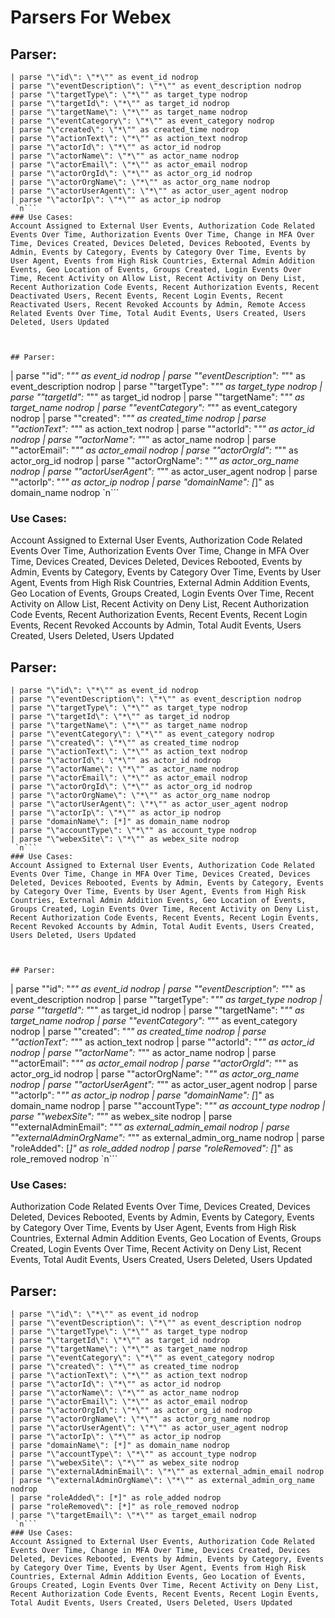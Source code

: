 # Parsers For Webex

## Parser:
```
| parse "\"id\": \"*\"" as event_id nodrop
| parse "\"eventDescription\": \"*\"" as event_description nodrop
| parse "\"targetType\": \"*\"" as target_type nodrop
| parse "\"targetId\": \"*\"" as target_id nodrop
| parse "\"targetName\": \"*\"" as target_name nodrop
| parse "\"eventCategory\": \"*\"" as event_category nodrop
| parse "\"created\": \"*\"" as created_time nodrop
| parse "\"actionText\": \"*\"" as action_text nodrop
| parse "\"actorId\": \"*\"" as actor_id nodrop
| parse "\"actorName\": \"*\"" as actor_name nodrop
| parse "\"actorEmail\": \"*\"" as actor_email nodrop
| parse "\"actorOrgId\": \"*\"" as actor_org_id nodrop
| parse "\"actorOrgName\": \"*\"" as actor_org_name nodrop
| parse "\"actorUserAgent\": \"*\"" as actor_user_agent nodrop
| parse "\"actorIp\": \"*\"" as actor_ip nodrop
 `n```
### Use Cases:
Account Assigned to External User Events, Authorization Code Related Events Over Time, Authorization Events Over Time, Change in MFA Over Time, Devices Created, Devices Deleted, Devices Rebooted, Events by Admin, Events by Category, Events by Category Over Time, Events by User Agent, Events from High Risk Countries, External Admin Addition Events, Geo Location of Events, Groups Created, Login Events Over Time, Recent Activity on Allow List, Recent Activity on Deny List, Recent Authorization Code Events, Recent Authorization Events, Recent Deactivated Users, Recent Events, Recent Login Events, Recent Reactivated Users, Recent Revoked Accounts by Admin, Remote Access Related Events Over Time, Total Audit Events, Users Created, Users Deleted, Users Updated



## Parser:
```
| parse "\"id\": \"*\"" as event_id nodrop
| parse "\"eventDescription\": \"*\"" as event_description nodrop
| parse "\"targetType\": \"*\"" as target_type nodrop
| parse "\"targetId\": \"*\"" as target_id nodrop
| parse "\"targetName\": \"*\"" as target_name nodrop
| parse "\"eventCategory\": \"*\"" as event_category nodrop
| parse "\"created\": \"*\"" as created_time nodrop
| parse "\"actionText\": \"*\"" as action_text nodrop
| parse "\"actorId\": \"*\"" as actor_id nodrop
| parse "\"actorName\": \"*\"" as actor_name nodrop
| parse "\"actorEmail\": \"*\"" as actor_email nodrop
| parse "\"actorOrgId\": \"*\"" as actor_org_id nodrop
| parse "\"actorOrgName\": \"*\"" as actor_org_name nodrop
| parse "\"actorUserAgent\": \"*\"" as actor_user_agent nodrop
| parse "\"actorIp\": \"*\"" as actor_ip nodrop
| parse "domainName\": [*]" as domain_name nodrop
 `n```
### Use Cases:
Account Assigned to External User Events, Authorization Code Related Events Over Time, Authorization Events Over Time, Change in MFA Over Time, Devices Created, Devices Deleted, Devices Rebooted, Events by Admin, Events by Category, Events by Category Over Time, Events by User Agent, Events from High Risk Countries, External Admin Addition Events, Geo Location of Events, Groups Created, Login Events Over Time, Recent Activity on Allow List, Recent Activity on Deny List, Recent Authorization Code Events, Recent Authorization Events, Recent Events, Recent Login Events, Recent Revoked Accounts by Admin, Total Audit Events, Users Created, Users Deleted, Users Updated



## Parser:
```
| parse "\"id\": \"*\"" as event_id nodrop
| parse "\"eventDescription\": \"*\"" as event_description nodrop
| parse "\"targetType\": \"*\"" as target_type nodrop
| parse "\"targetId\": \"*\"" as target_id nodrop
| parse "\"targetName\": \"*\"" as target_name nodrop
| parse "\"eventCategory\": \"*\"" as event_category nodrop
| parse "\"created\": \"*\"" as created_time nodrop
| parse "\"actionText\": \"*\"" as action_text nodrop
| parse "\"actorId\": \"*\"" as actor_id nodrop
| parse "\"actorName\": \"*\"" as actor_name nodrop
| parse "\"actorEmail\": \"*\"" as actor_email nodrop
| parse "\"actorOrgId\": \"*\"" as actor_org_id nodrop
| parse "\"actorOrgName\": \"*\"" as actor_org_name nodrop
| parse "\"actorUserAgent\": \"*\"" as actor_user_agent nodrop
| parse "\"actorIp\": \"*\"" as actor_ip nodrop
| parse "domainName\": [*]" as domain_name nodrop
| parse "\"accountType\": \"*\"" as account_type nodrop
| parse "\"webexSite\": \"*\"" as webex_site nodrop
 `n```
### Use Cases:
Account Assigned to External User Events, Authorization Code Related Events Over Time, Change in MFA Over Time, Devices Created, Devices Deleted, Devices Rebooted, Events by Admin, Events by Category, Events by Category Over Time, Events by User Agent, Events from High Risk Countries, External Admin Addition Events, Geo Location of Events, Groups Created, Login Events Over Time, Recent Activity on Deny List, Recent Authorization Code Events, Recent Events, Recent Login Events, Recent Revoked Accounts by Admin, Total Audit Events, Users Created, Users Deleted, Users Updated



## Parser:
```
| parse "\"id\": \"*\"" as event_id nodrop
| parse "\"eventDescription\": \"*\"" as event_description nodrop
| parse "\"targetType\": \"*\"" as target_type nodrop
| parse "\"targetId\": \"*\"" as target_id nodrop
| parse "\"targetName\": \"*\"" as target_name nodrop
| parse "\"eventCategory\": \"*\"" as event_category nodrop
| parse "\"created\": \"*\"" as created_time nodrop
| parse "\"actionText\": \"*\"" as action_text nodrop
| parse "\"actorId\": \"*\"" as actor_id nodrop
| parse "\"actorName\": \"*\"" as actor_name nodrop
| parse "\"actorEmail\": \"*\"" as actor_email nodrop
| parse "\"actorOrgId\": \"*\"" as actor_org_id nodrop
| parse "\"actorOrgName\": \"*\"" as actor_org_name nodrop
| parse "\"actorUserAgent\": \"*\"" as actor_user_agent nodrop
| parse "\"actorIp\": \"*\"" as actor_ip nodrop
| parse "domainName\": [*]" as domain_name nodrop
| parse "\"accountType\": \"*\"" as account_type nodrop
| parse "\"webexSite\": \"*\"" as webex_site nodrop
| parse "\"externalAdminEmail\": \"*\"" as external_admin_email nodrop
| parse "\"externalAdminOrgName\": \"*\"" as external_admin_org_name nodrop
| parse "roleAdded\": [*]" as role_added nodrop
| parse "roleRemoved\": [*]" as role_removed nodrop
 `n```
### Use Cases:
Authorization Code Related Events Over Time, Devices Created, Devices Deleted, Devices Rebooted, Events by Admin, Events by Category, Events by Category Over Time, Events by User Agent, Events from High Risk Countries, External Admin Addition Events, Geo Location of Events, Groups Created, Login Events Over Time, Recent Activity on Deny List, Recent Events, Total Audit Events, Users Created, Users Deleted, Users Updated



## Parser:
```
| parse "\"id\": \"*\"" as event_id nodrop
| parse "\"eventDescription\": \"*\"" as event_description nodrop
| parse "\"targetType\": \"*\"" as target_type nodrop
| parse "\"targetId\": \"*\"" as target_id nodrop
| parse "\"targetName\": \"*\"" as target_name nodrop
| parse "\"eventCategory\": \"*\"" as event_category nodrop
| parse "\"created\": \"*\"" as created_time nodrop
| parse "\"actionText\": \"*\"" as action_text nodrop
| parse "\"actorId\": \"*\"" as actor_id nodrop
| parse "\"actorName\": \"*\"" as actor_name nodrop
| parse "\"actorEmail\": \"*\"" as actor_email nodrop
| parse "\"actorOrgId\": \"*\"" as actor_org_id nodrop
| parse "\"actorOrgName\": \"*\"" as actor_org_name nodrop
| parse "\"actorUserAgent\": \"*\"" as actor_user_agent nodrop
| parse "\"actorIp\": \"*\"" as actor_ip nodrop
| parse "domainName\": [*]" as domain_name nodrop
| parse "\"accountType\": \"*\"" as account_type nodrop
| parse "\"webexSite\": \"*\"" as webex_site nodrop
| parse "\"externalAdminEmail\": \"*\"" as external_admin_email nodrop
| parse "\"externalAdminOrgName\": \"*\"" as external_admin_org_name nodrop
| parse "roleAdded\": [*]" as role_added nodrop
| parse "roleRemoved\": [*]" as role_removed nodrop
| parse "\"targetEmail\": \"*\"" as target_email nodrop
 `n```
### Use Cases:
Account Assigned to External User Events, Authorization Code Related Events Over Time, Change in MFA Over Time, Devices Created, Devices Deleted, Devices Rebooted, Events by Admin, Events by Category, Events by Category Over Time, Events by User Agent, Events from High Risk Countries, External Admin Addition Events, Geo Location of Events, Groups Created, Login Events Over Time, Recent Activity on Deny List, Recent Authorization Code Events, Recent Events, Recent Login Events, Total Audit Events, Users Created, Users Deleted, Users Updated


